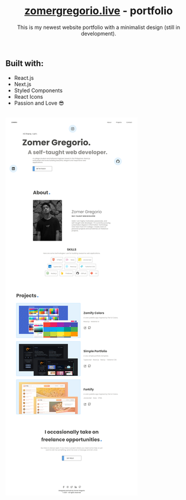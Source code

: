 <!-- <div align="center">
  <img src="https://raw.githubusercontent.com/zomeru/portfolio/main/src/assets/images/web.png" alt="Logo" width="150px" height="50px"/>
</div> -->
<h1 align="center"><a href='https://zomergregorio.live/'>zomergregorio.live</a> - portfolio</h1>
<p align="center">This is my newest website portfolio with a minimalist design (still in development).</p>
<br>
<h2>Built with:</h2>
<ul>
  <li>React.js</li>
  <li>Next.js</li>
  <li>Styled Components</li>
  <li>React Icons</li>
  <li>Passion and Love 😎</li>
</ul>
<br>
<img src="https://raw.githubusercontent.com/zomeru/portfolio/main/src/assets/images/fullpage.png" alt="My website full page photo" />
